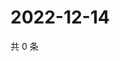 # 2022-12-14

共 0 条

<!-- BEGIN WEIBO -->
<!-- 最后更新时间 Wed Dec 14 2022 15:00:37 GMT+0800 (China Standard Time) -->

<!-- END WEIBO -->
